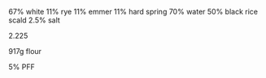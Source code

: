 67% white
11% rye
11% emmer
11% hard spring 
70% water
50% black rice scald
2.5% salt

2.225

917g flour 

5% PFF